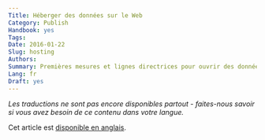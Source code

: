 ```yaml
---
Title: Héberger des données sur le Web
Category: Publish
Handbook: yes
Tags:
Date: 2016-01-22
Slug: hosting
Authors:
Summary: Premières mesures et lignes directrices pour ouvrir des données sur le Web et assurer une haute disponibilité.
Lang: fr
Draft: yes
---
```


<em>Les traductions ne sont pas encore disponibles partout - faites-nous savoir si vous avez besoin de ce contenu dans votre langue.</em>

Cet article est [disponible en anglais](/en/publish/hosting).
